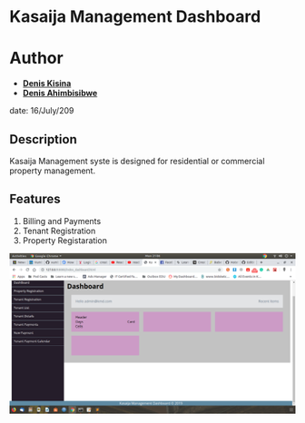 # Kasaija Management Dashboard

Author
=======

* __[Denis Kisina](https://github.com/Denis-kisina/)__
* __[Denis Ahimbisibwe](https://github.com/Denis774/)__

date: 16/July/209

## Description
Kasaija Management syste is designed for residential or commercial property management.

## Features
1. Billing and Payments
2. Tenant Registration
3. Property Registaration

![Kasaija Management System](imgs/KMD.png)
